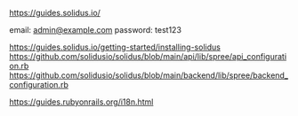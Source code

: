 https://guides.solidus.io/

email: admin@example.com
password: test123

https://guides.solidus.io/getting-started/installing-solidus
https://github.com/solidusio/solidus/blob/main/api/lib/spree/api_configuration.rb
https://github.com/solidusio/solidus/blob/main/backend/lib/spree/backend_configuration.rb

https://guides.rubyonrails.org/i18n.html
